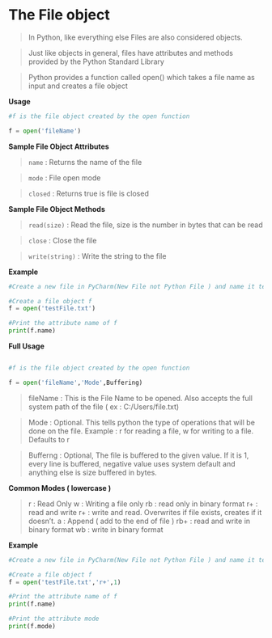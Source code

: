 # The File object

> In Python, like everything else Files are also considered objects.

> Just like objects in general, files have attributes and methods provided by the Python Standard Library

> Python provides a function called open() which takes a file name as input and creates a file object


**Usage**

```python
#f is the file object created by the open function

f = open('fileName')

```

**Sample File Object Attributes**

> ```name``` : Returns the name of the file

> ```mode``` : File open mode

> ```closed``` : Returns true is file is closed


**Sample File Object Methods**

> ```read(size)``` : Read the file, size is the number in bytes that can be read

> ```close``` : Close the file

> ```write(string)``` : Write the string to the file


**Example**

```python
#Create a new file in PyCharm(New File not Python File ) and name it testFile.txt

#Create a file object f
f = open('testFile.txt')

#Print the attribute name of f
print(f.name)

```


**Full Usage**

```python

#f is the file object created by the open function

f = open('fileName','Mode',Buffering)


```


> fileName : This is the File Name to be opened. Also accepts the full system path of the file ( ex : C:/Users/file.txt)

> Mode : Optional. This tells python the type of operations that will be done on the file. Example : r for reading a file, w for writing to a file. Defaults to r

> Bufferng : Optional, The file is buffered to the given value. If it is 1, every line is buffered, negative value uses system default and anything else is size buffered in bytes.



**Common Modes ( lowercase )**

> r : Read Only
> w : Writing a file only
> rb : read only in binary format
> r+ : read and write
> r+ : write and read. Overwrites if file exists, creates if it doesn’t.
> a : Append ( add to the end of file )
> rb+ : read and write in binary format
> wb : write in binary format



**Example**

```python
#Create a new file in PyCharm(New File not Python File ) and name it testFile.txt

#Create a file object f
f = open('testFile.txt','r+',1)

#Print the attribute name of f
print(f.name)

#Print the attribute mode
print(f.mode)

```
